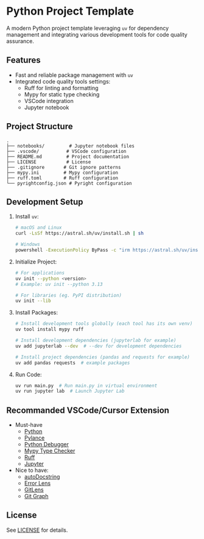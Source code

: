 # Python Project Template
A modern Python project template leveraging `uv` for dependency management and integrating various development tools for code quality assurance.

## Features
- Fast and reliable package management with `uv`
- Integrated code quality tools settings:
  - Ruff for linting and formatting
  - Mypy for static type checking
  - VSCode integration
  - Jupyter notebook

## Project Structure
```
.
├── notebooks/         # Jupyter notebook files
├── .vscode/          # VSCode configuration
├── README.md         # Project documentation
├── LICENSE           # License
├── .gitignore       # Git ignore patterns
├── mypy.ini         # Mypy configuration
├── ruff.toml        # Ruff configuration
└── pyrightconfig.json # Pyright configuration
```

## Development Setup
1. Install `uv`:
   ```bash
   # macOS and Linux
   curl -LsSf https://astral.sh/uv/install.sh | sh
   ```

   ```bash
   # Windows
   powershell -ExecutionPolicy ByPass -c "irm https://astral.sh/uv/install.ps1 | iex"
   ```
2. Initialize Project:
   ```bash
   # For applications
   uv init --python <version>
   # Example: uv init --python 3.13

   # For libraries (eg. PyPI distribution)
   uv init --lib
   ```
3. Install Packages:
   ```bash
   # Install development tools globally (each tool has its own venv)
   uv tool install mypy ruff

   # Install development dependencies (jupyterlab for example)
   uv add jupyterlab --dev  # --dev for development dependencies

   # Install project dependencies (pandas and requests for example)
   uv add pandas requests  # example packages
   ```
4. Run Code:
   ```bash
   uv run main.py  # Run main.py in virtual environment
   uv run jupyter lab  # Launch Jupyter Lab
   ```

## Recommanded VSCode/Cursor Extension
- Must-have
	- [Python](https://marketplace.visualstudio.com/items?itemName=ms-python.python)
	- [Pylance](https://marketplace.visualstudio.com/items?itemName=ms-python.vscode-pylance)
	- [Python Debugger](https://marketplace.visualstudio.com/items?itemName=ms-python.debugpy)
	- [Mypy Type Checker](https://marketplace.visualstudio.com/items?itemName=ms-python.mypy-type-checker)
	- [Ruff](https://marketplace.cursorapi.com/items?itemName=charliermarsh.ruff)
	- [Jupyter](https://marketplace.visualstudio.com/items?itemName=ms-toolsai.jupyter)
- Nice to have:
	- [autoDocstring](https://marketplace.visualstudio.com/items?itemName=njpwerner.autodocstring)
	- [Error Lens](https://marketplace.visualstudio.com/items?itemName=usernamehw.errorlens)
	- [GitLens](https://marketplace.visualstudio.com/items?itemName=eamodio.gitlens)
	- [Git Graph](https://marketplace.visualstudio.com/items?itemName=mhutchie.git-graph)

## License
See [LICENSE](./LICENSE) for details.

